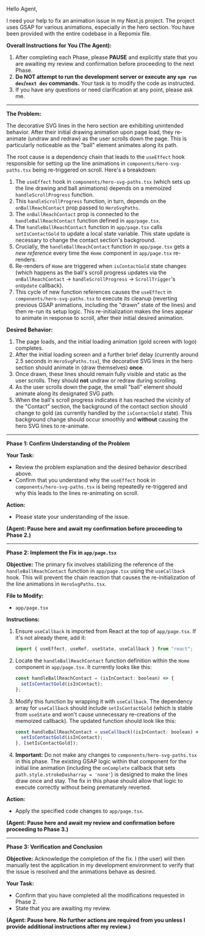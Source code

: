 Hello Agent,

I need your help to fix an animation issue in my Next.js project. The project uses GSAP for various animations, especially in the hero section. You have been provided with the entire codebase in a Repomix file.

**Overall Instructions for You (The Agent):**
1.  After completing each Phase, please **PAUSE** and explicitly state that you are awaiting my review and confirmation before proceeding to the next Phase.
2.  **Do NOT attempt to run the development server or execute any `npm run dev`/`next dev` commands.** Your task is to modify the code as instructed.
3.  If you have any questions or need clarification at any point, please ask me.

---

**The Problem:**

The decorative SVG lines in the hero section are exhibiting unintended behavior. After their initial drawing animation upon page load, they re-animate (undraw and redraw) as the user scrolls down the page. This is particularly noticeable as the "ball" element animates along its path.

The root cause is a dependency chain that leads to the `useEffect` hook responsible for setting up the line animations in `components/hero-svg-paths.tsx` being re-triggered on scroll. Here's a breakdown:
1.  The `useEffect` hook in `components/hero-svg-paths.tsx` (which sets up the line drawing and ball animations) depends on a memoized `handleScrollProgress` function.
2.  This `handleScrollProgress` function, in turn, depends on the `onBallReachContact` prop passed to `HeroSvgPaths`.
3.  The `onBallReachContact` prop is connected to the `handleBallReachContact` function defined in `app/page.tsx`.
4.  The `handleBallReachContact` function in `app/page.tsx` calls `setIsContactGold` to update a local state variable. This state update is necessary to change the contact section's background.
5.  Crucially, the `handleBallReachContact` function in `app/page.tsx` gets a *new reference* every time the `Home` component in `app/page.tsx` re-renders.
6.  Re-renders of `Home` are triggered when `isContactGold` state changes (which happens as the ball's scroll progress updates via the `onBallReachContact` -> `handleScrollProgress` -> `ScrollTrigger`'s `onUpdate` callback).
7.  This cycle of new function references causes the `useEffect` in `components/hero-svg-paths.tsx` to execute its cleanup (reverting previous GSAP animations, including the "drawn" state of the lines) and then re-run its setup logic. This re-initialization makes the lines appear to animate in response to scroll, after their initial desired animation.

**Desired Behavior:**
1.  The page loads, and the initial loading animation (gold screen with logo) completes.
2.  After the initial loading screen and a further brief delay (currently around 2.5 seconds in `HeroSvgPaths.tsx`), the decorative SVG lines in the hero section should animate in (draw themselves) **once**.
3.  Once drawn, these lines should remain fully visible and static as the user scrolls. They should **not** undraw or redraw during scrolling.
4.  As the user scrolls down the page, the small "ball" element should animate along its designated SVG path.
5.  When the ball's scroll progress indicates it has reached the vicinity of the "Contact" section, the background of the contact section should change to gold (as currently handled by the `isContactGold` state). This background change should occur smoothly and **without** causing the hero SVG lines to re-animate.

---

**Phase 1: Confirm Understanding of the Problem**

**Your Task:**
*   Review the problem explanation and the desired behavior described above.
*   Confirm that you understand why the `useEffect` hook in `components/hero-svg-paths.tsx` is being repeatedly re-triggered and why this leads to the lines re-animating on scroll.

**Action:**
*   Please state your understanding of the issue.

**(Agent: Pause here and await my confirmation before proceeding to Phase 2.)**

---

**Phase 2: Implement the Fix in `app/page.tsx`**

**Objective:**
The primary fix involves stabilizing the reference of the `handleBallReachContact` function in `app/page.tsx` using the `useCallback` hook. This will prevent the chain reaction that causes the re-initialization of the line animations in `HeroSvgPaths.tsx`.

**File to Modify:**
*   `app/page.tsx`

**Instructions:**
1.  Ensure `useCallback` is imported from React at the top of `app/page.tsx`. If it's not already there, add it:
    ```javascript
    import { useEffect, useRef, useState, useCallback } from "react";
    ```
2.  Locate the `handleBallReachContact` function definition within the `Home` component in `app/page.tsx`. It currently looks like this:
    ```javascript
    const handleBallReachContact = (isInContact: boolean) => {
      setIsContactGold(isInContact);
    };
    ```
3.  Modify this function by wrapping it with `useCallback`. The dependency array for `useCallback` should include `setIsContactGold` (which is stable from `useState` and won't cause unnecessary re-creations of the memoized callback).
    The updated function should look like this:
    ```javascript
    const handleBallReachContact = useCallback((isInContact: boolean) => {
      setIsContactGold(isInContact);
    }, [setIsContactGold]);
    ```
4.  **Important:** Do not make any changes to `components/hero-svg-paths.tsx` in this phase. The existing GSAP logic within that component for the initial line animation (including the `onComplete` callback that sets `path.style.strokeDasharray = 'none'`) is designed to make the lines draw once and stay. The fix in this phase should allow that logic to execute correctly without being prematurely reverted.

**Action:**
*   Apply the specified code changes to `app/page.tsx`.

**(Agent: Pause here and await my review and confirmation before proceeding to Phase 3.)**

---

**Phase 3: Verification and Conclusion**

**Objective:**
Acknowledge the completion of the fix. I (the user) will then manually test the application in my development environment to verify that the issue is resolved and the animations behave as desired.

**Your Task:**
*   Confirm that you have completed all the modifications requested in Phase 2.
*   State that you are awaiting my review.

**(Agent: Pause here. No further actions are required from you unless I provide additional instructions after my review.)**